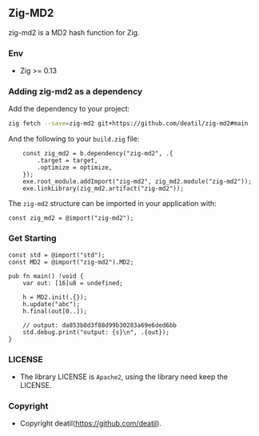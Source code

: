 ## Zig-MD2 

zig-md2 is a MD2 hash function for Zig.


### Env

 - Zig >= 0.13


### Adding zig-md2 as a dependency

Add the dependency to your project:

```sh
zig fetch --save=zig-md2 git+https://github.com/deatil/zig-md2#main
```

And the following to your `build.zig` file:

```zig
    const zig_md2 = b.dependency("zig-md2", .{
        .target = target,
        .optimize = optimize,
    });
    exe.root_module.addImport("zig-md2", zig_md2.module("zig-md2"));
    exe.linkLibrary(zig_md2.artifact("zig-md2"));
```

The `zig-md2` structure can be imported in your application with:

```zig
const zig_md2 = @import("zig-md2");
```


### Get Starting

~~~zig
const std = @import("std");
const MD2 = @import("zig-md2").MD2;

pub fn main() !void {
    var out: [16]u8 = undefined;
    
    h = MD2.init(.{});
    h.update("abc");
    h.final(out[0..]);
    
    // output: da853b0d3f88d99b30283a69e6ded6bb
    std.debug.print("output: {s}\n", .{out});
}
~~~


### LICENSE

*  The library LICENSE is `Apache2`, using the library need keep the LICENSE.


### Copyright

*  Copyright deatil(https://github.com/deatil).
